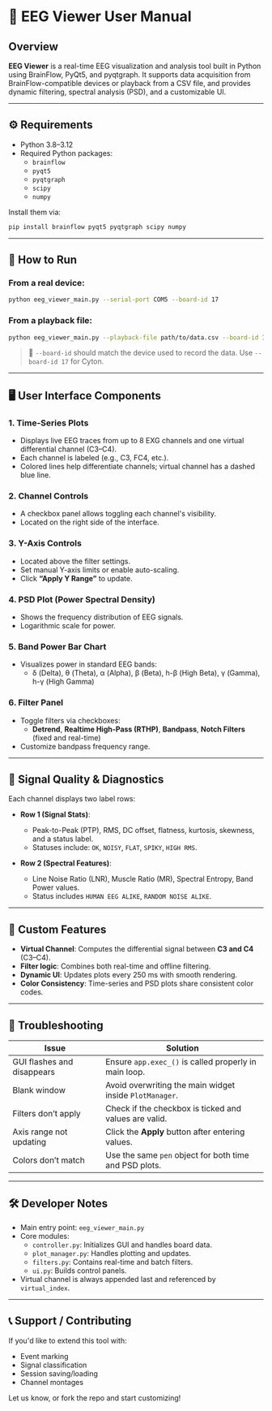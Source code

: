 # 🧠 EEG Viewer User Manual

## Overview

**EEG Viewer** is a real-time EEG visualization and analysis tool built in Python using BrainFlow, PyQt5, and pyqtgraph. It supports data acquisition from BrainFlow-compatible devices or playback from a CSV file, and provides dynamic filtering, spectral analysis (PSD), and a customizable UI.

---

## ⚙️ Requirements

- Python 3.8–3.12
- Required Python packages:
  - `brainflow`
  - `pyqt5`
  - `pyqtgraph`
  - `scipy`
  - `numpy`

Install them via:

```bash
pip install brainflow pyqt5 pyqtgraph scipy numpy
```

---

## 🚀 How to Run

### From a real device:
```bash
python eeg_viewer_main.py --serial-port COM5 --board-id 17
```

### From a playback file:
```bash
python eeg_viewer_main.py --playback-file path/to/data.csv --board-id 17
```

> 📌 `--board-id` should match the device used to record the data. Use `--board-id 17` for Cyton.

---

## 🖥️ User Interface Components

### 1. **Time-Series Plots**
- Displays live EEG traces from up to 8 EXG channels and one virtual differential channel (C3–C4).
- Each channel is labeled (e.g., C3, FC4, etc.).
- Colored lines help differentiate channels; virtual channel has a dashed blue line.

### 2. **Channel Controls**
- A checkbox panel allows toggling each channel's visibility.
- Located on the right side of the interface.

### 3. **Y-Axis Controls**
- Located above the filter settings.
- Set manual Y-axis limits or enable auto-scaling.
- Click **“Apply Y Range”** to update.

### 4. **PSD Plot (Power Spectral Density)**
- Shows the frequency distribution of EEG signals.
- Logarithmic scale for power.

### 5. **Band Power Bar Chart**
- Visualizes power in standard EEG bands:
  - δ (Delta), θ (Theta), α (Alpha), β (Beta), h-β (High Beta), γ (Gamma), h-γ (High Gamma)

### 6. **Filter Panel**
- Toggle filters via checkboxes:
  - **Detrend**, **Realtime High-Pass (RTHP)**, **Bandpass**, **Notch Filters** (fixed and real-time)
- Customize bandpass frequency range.

---

## 🧪 Signal Quality & Diagnostics

Each channel displays two label rows:

- **Row 1 (Signal Stats)**:
  - Peak-to-Peak (PTP), RMS, DC offset, flatness, kurtosis, skewness, and a status label.
  - Statuses include: `OK`, `NOISY`, `FLAT`, `SPIKY`, `HIGH RMS`.

- **Row 2 (Spectral Features)**:
  - Line Noise Ratio (LNR), Muscle Ratio (MR), Spectral Entropy, Band Power values.
  - Status includes `HUMAN EEG ALIKE`, `RANDOM NOISE ALIKE`.

---

## 🧩 Custom Features

- **Virtual Channel**: Computes the differential signal between **C3 and C4** (C3–C4).
- **Filter logic**: Combines both real-time and offline filtering.
- **Dynamic UI**: Updates plots every 250 ms with smooth rendering.
- **Color Consistency**: Time-series and PSD plots share consistent color codes.

---

## 🧯 Troubleshooting

| Issue | Solution |
|-------|----------|
| GUI flashes and disappears | Ensure `app.exec_()` is called properly in main loop. |
| Blank window | Avoid overwriting the main widget inside `PlotManager`. |
| Filters don’t apply | Check if the checkbox is ticked and values are valid. |
| Axis range not updating | Click the **Apply** button after entering values. |
| Colors don’t match | Use the same `pen` object for both time and PSD plots. |

---

## 🛠️ Developer Notes

- Main entry point: `eeg_viewer_main.py`
- Core modules:
  - `controller.py`: Initializes GUI and handles board data.
  - `plot_manager.py`: Handles plotting and updates.
  - `filters.py`: Contains real-time and batch filters.
  - `ui.py`: Builds control panels.
- Virtual channel is always appended last and referenced by `virtual_index`.

---

## 📞 Support / Contributing

If you'd like to extend this tool with:

- Event marking
- Signal classification
- Session saving/loading
- Channel montages

Let us know, or fork the repo and start customizing!
